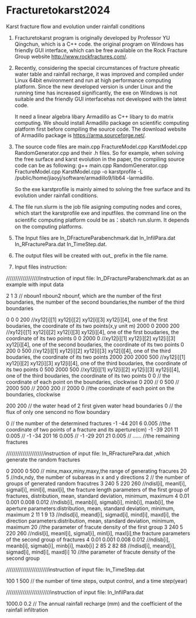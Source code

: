 # Fracturetokarst2024

   Karst fracture flow and evolution under rainfall conditions

1. Fracturetokarst program is originally developed by Professor YU Qingchun, which is a C++ code. the original program on Windows has friendly GUI interface, which can be free available on the Rock Fracture Group website http://www.rockfractures.com/. 
2. Recently, considering the special circumstances of fracture phreatic water table and rainfall recharge, it was improved and compiled under Linux 64bit environment and run at high performance computing platform. Since the new developed version is under Linux and the running time has increased significantly, the exe on Windows is not suitable and the friendly GUI interfacehas not developed with the latest code.

   It need a linear algebra libary Armadillo as C++ libary to do matrix computing. We should install Armadillo package on scientific computing platform first before compiling the source code. The download website of Armadillo package is https://arma.sourceforge.net/.

3. The source code files are main.cpp FractureModel.cpp  KarstModel.cpp  RandomGenerator.cpp and their .h files. So for example, when solving the free surface and karst evolution in the paper, the compiling source code can be as following: g++ main.cpp RandomGenerator.cpp FractureModel.cpp KarstModel.cpp -o karstprofile -L /public/home/jiaoyj/software/armadillo9/lib64 -larmadillo.

   So the exe karstprofile  is mainly aimed to solving the free surface and its evolution under rainfall conditions.

4. The file run.slurm is the job file asigning computing nodes and cores, which start the karstprofile exe and inputfiles. the command line on the scientific computing platform could be as：sbatch run.slurm. It depends on the computing platforms.

5. The Input files are In_DFractureParabenchmark.dat  In_InfilPara.dat  In_RFracturePara.dat  In_TimeStep.dat.

6. The output files will be created with out_ prefix in the file name.

7. Input files instruction:
   
//////////////////instruction of input file: In_DFractureParabenchmark.dat as an example with input data

2 1 3 // nboun1 nboun2 nbounf, which are the number of the first boundaries, the number of the second boundaries,the number of the third boundaries

0 0 0 200        //xy12[i][1] xy12[i][2] xy12[i][3] xy12[i][4], one of the first boudaries, the coordinate of its two points(x,y unit m)
2000 0 2000 200  //xy12[i][1] xy12[i][2] xy12[i][3] xy12[i][4], one of the first boudaries, the coordinate of its two points
0  0 2000 0       //xy12[i][1] xy12[i][2] xy12[i][3] xy12[i][4], one of the second boudaries, the coordinate of its two points
0 200 0 500         //xy12[i][1] xy12[i][2] xy12[i][3] xy12[i][4], one of the third boudaries, the coordinate of its two points
2000 200 2000 500   //xy12[i][1] xy12[i][2] xy12[i][3] xy12[i][4], one of the third boudaries, the coordinate of its two points
0 500 2000 500      //xy12[i][1] xy12[i][2] xy12[i][3] xy12[i][4], one of the third boudaries, the coordinate of its two points
0 0           // the coordinate of each point on the boundaries, clockwise
0 200         //
0 500         //
2000 500      //
2000 200      //
2000 0        //the coordinate of each point on the boundaries, clockwise

200 200       // the water head of 2 first given water head boundaries
 0            // the flux of only one sencond  no flow boundary

0 // the number of the determined fractures
-1	-44	201	6	0.005     //the coordinate of two points of a fracture and its aperture(cm)
-1	-39	201	11	0.005     //
-1	-34	201	16	0.005     //
-1	-29	201	21	0.005     //
......                    //the remaining fractures



/////////////////////instruction of input file: In_RFracturePara.dat ,which generate the random fractures

0 2000 0 500  // minx,maxx,miny,maxy,the range of generating fracures
20 5          //ndx,ndy, the number of subareas in x and y directions
2             // the number of groups of generated random fracutres
3 240 5 220 260               //ndisl[i], meanl[i], sigmal[i], minl[i], maxl[i], the fracture length parameters of the first group of fractures, distribution, mean, standard deviation, minimum, maximum
4 0.01 0.001 0.008 0.012      //ndisb[i], meanb[i], sigmab[i], minb[i], maxb[i], the aperture parameters:distribution, mean, standard deviation, minimum, maximum
2 11 1 9 13                   //ndisd[i], meand[i], sigmad[i], mind[i], maxd[i], the direction parameters:distribution, mean, standard deviation, minimum, maximum
20                            //the parameter of fracute density of the first group
3 240 5 220 260               //ndisl[i], meanl[i], sigmal[i], minl[i], maxl[i],the fracture parameters of the second group of fractures
4 0.01 0.001 0.008 0.012      //ndisb[i], meanb[i], sigmab[i], minb[i], maxb[i]
2 85 2 82 88                  //ndisd[i], meand[i], sigmad[i], mind[i], maxd[i]
10                            //the parameter of fracute density of the second group


///////////////////////instruction of input file: In_TimeStep.dat

100  1 500 // the number of time steps, output control, and a time step(year)


////////////////////////instruction of input file: In_InfilPara.dat

1000.0  0.2  // The annual rainfall recharge (mm) and the coefficient of the rainfall infiltration





